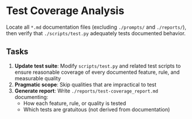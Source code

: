 # Test Coverage Analysis

Locate all `*.md` documentation files (excluding `./prompts/` and `./reports/`), then verify that `./scripts/test.py` adequately tests documented behavior.

## Tasks

1. **Update test suite**: Modify `scripts/test.py` and related test scripts to ensure reasonable coverage of every documented feature, rule, and measurable quality
2. **Pragmatic scope**: Skip qualities that are impractical to test
3. **Generate report**: Write `./reports/test-coverage_report.md` documenting:
   - How each feature, rule, or quality is tested
   - Which tests are gratuitous (not derived from documentation)
